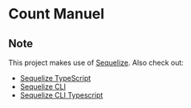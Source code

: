 # Count Manuel

## Note

This project makes use of [Sequelize](http://docs.sequelizejs.com/). Also check out:

- [Sequelize TypeScript](https://github.com/RobinBuschmann/sequelize-typescript)
- [Sequelize CLI](https://github.com/sequelize/cli)
- [Sequelize CLI Typescript](https://github.com/douglas-treadwell/sequelize-cli-typescript)